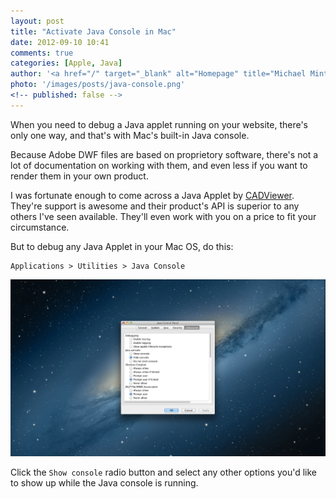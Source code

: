 ```yaml
---
layout: post
title: "Activate Java Console in Mac"
date: 2012-09-10 10:41
comments: true
categories: [Apple, Java]
author: '<a href="/" target="_blank" alt="Homepage" title="Michael Minter">Michael Minter</a>'
photo: '/images/posts/java-console.png'
<!-- published: false -->
---
```


When you need to debug a Java applet running on your website, there's only one way, and that's with Mac's built-in Java console.

<!--more-->

Because Adobe DWF files are based on proprietory software, there's not a lot of documentation on working with them, and even less if you want to render them in your own product.

I was fortunate enough to come across a Java Applet by <a href="http://cadviewer.com" target="_blank">CADViewer</a>. They're support is awesome and their product's API is superior to any others I've seen available. They'll even work with you on a price to fit your circumstance.

But to debug any Java Applet in your Mac OS, do this:

    Applications > Utilities > Java Console

<a href="/images/posts/java-console.png"><img src="/images/posts/java-console.png" alit="Java Console in Mac OS X 10.8" /></a>

Click the `Show console` radio button and select any other options you'd like to show up while the Java console is running.